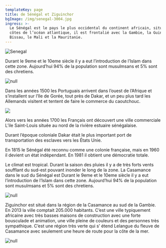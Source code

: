 ```yaml
---
templateKey: page
title: de Sénégal et Ziguinchor
bgImage: /img/senegal-3004.jpg
ingress: >-
  Le Sénégal est le pays le plus occidental du continent africain, situé sur les
  côtes de l’océan atlantique, il est frontalié avec la Gambie, la Guinée
  Bissau, le Mali et la Mauritanie.
---
```

![Senegal](/img/map.jpg)

Durant le 9eme et le 10eme siècle il y a eut l’introduction de l’Islam dans cette zone. Aujourd’hui 
94% de la population sont musulmsans et 5% sont des chretiens.

![null](/img/senegal-3003.jpg)

Dans les années 1500 les Portuguais arrivent dans l’ouest de l’Afrique et s’installent sur l’Ile de Gorée, tout près de Dakar, et un peu plus tard les Allemands visitent et tentent de faire le commerce du caoutchouc. 

![](/img/om-senegal-300.jpg)

Alors vers les années 1700 les Français ont découvert une ville commerciale L’ile Saint-Louis située au nord de la rivière estuaire sénégalaise.

Durant l’époque coloniale Dakar était le plus important port de transportation des esclaves vers les États Unie.

En 1815 le Sénégal été reconnu comme une colonie française, mais en 1960 il devient un état indépendant. En 1981 il obtient une démocratie totale.

Le climat est tropical. Durant la saison des pluies il y a de très forts vents soufflant du sud-est pouvant inonder le long de la zone. La Casamance dans le sud du Sénégal est Durant le 9eme et le 10eme siècle il y a eut l’introduction de l’Islam dans cette zone. Aujourd’hui 
94% de la population sont musulmsans et 5% sont des chretiens.

![null](/img/gata-z.jpg)

Ziguinchor est situé dans la région de la Casamance au sud de la Gambie. En 2013 la ville comptait 205.000 habitants. C’est une ville typiquement africaine avec très basses maisons de construction avec une forte bousculade et animation, une ville pleine de couleurs et des personnes très sympathique. C’est une région très verte qui s’ étend Lelangue du fleuve de Casamance avec seulement une heure de route pour la côte de la mer.

![null](/img/butik-z.jpg)
